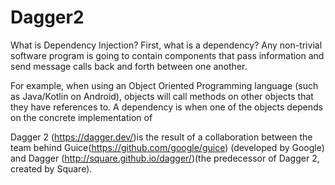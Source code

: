 # Dagger2

What is Dependency Injection?
First, what is a dependency? Any non-trivial software program is going to contain components that pass information and send message 
calls back and forth between one another.


For example, when using an Object Oriented Programming language (such as Java/Kotlin on Android), objects will call methods on 
other objects that they have references to. A dependency is when one of the objects depends on the concrete implementation of 

Dagger 2 (https://dagger.dev/)is the result of a collaboration between the team behind Guice(https://github.com/google/guice) (developed by Google) and Dagger (http://square.github.io/dagger/)(the predecessor of Dagger 2, created by Square).

 
    




